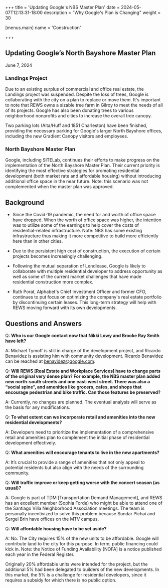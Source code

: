 +++
title = 'Updating Google's NBS Master Plan'
date = 2024-05-07T12:13:31-18:00
description = "Why Google's Plan is Changing"
weight = 30

[menus.main]
    name = 'Construction'

+++

## Updating Google’s North Bayshore Master Plan

June 7, 2024

### Landings Project

Due to an existing surplus of commercial and office real estate, the Landings project was suspended. Despite the loss of trees, Google is collaborating with the city on a plan to replace or move them. It's important to note that REWS owns a sizable tree farm in Gilroy to meet the needs of all of its projects. Google has also been donating trees to various neighborhood nonprofits and cities to increase the overall tree canopy.

Two parking lots (Alta/Huff and 1851 Charleston) have been finished, providing the necessary parking for Google's larger North Bayshore offices, including the new Gradient Canopy visitors and employees.

### North Bayshore Master Plan 

Google, including SITELab, continues their efforts to make progress on the implementation of the North Bayshore Master Plan. Their current priority is identifying the most effective strategies for promoting residential development (both market rate and affordable housing) without introducing additional office space in the near future. Note: this scenario was not complemented when the master plan was approved.

## Background

- Since the Covid-19 pandemic, the need for and worth of office space have dropped. When the worth of office space was higher, the intention was to utilize some of the earnings to help cover the costs of residential-related infrastructure. Note: NBS has some existing infrastructure thus making it more competitive to build more efficiently here than in other cities.

- Due to the persistent high cost of construction, the execution of certain projects becomes increasingly challenging.

- Following the mutual separation of Lendlease, Google is likely to collaborate with multiple residential developer to address opportunity as well as some of the current market challenges that have made residential construction more complex.

- Ruth Porat, Alphabet's Chief Investment Officer and former CFO, continues to put focus on optimizing the company's real estate portfolio by discontinuing certain leases. This long-term strategy will help with REWS moving forward with its own developments.

## Questions and Answers 

Q: **Who is our Google contact now that Nikki Lowy and Brooke Ray Smith have left?**

A: Michael Tymoff is still in charge of the development project, and Ricardo Benavidez is assisting him with community development. Ricardo Benavidez can be reached at benavidez@google.com.

Q: **Will REWS [Real Estate and Workplace Services] have to change parts of the original very dense plan? For example, the NBS master plan added new north-south streets and one east-west street. There was also a “social spine”, and amenities like grocers, cafes, and shops that encourage pedestrian and bike traffic. Can those features be preserved?**

A: Currently, no changes are planned. The eventual analysis will serve as the basis for any modifications.

Q: **To what extent can we incorporate retail and amenities into the new residential developments?**

A: Developers need to prioritize the implementation of a comprehensive retail and amenities plan to complement the initial phase of residential development effectively.

Q: **What amenities will encourage tenants to live in the new apartments?**

A: It’s crucial to provide a range of amenities that not only appeal to potential residents but also align with the needs of the surrounding community.

Q: **Will traffic improve or keep getting worse with the concert season (as usual)?**

A: Google is part of TDM [Transportation Demand Management], and REWS has an excellent member (Sophia Forde) who might be able to attend one of the Santiago Villa Neighborhood Association meetings. The team is personally incentivized to solve this problem because Sundar Pichai and Sergei Brin have offices on the MTV campus.

Q: **Will affordable housing have to be set aside?**

A: No. The City requires 15% of the new units to be affordable. Google will contribute land to the city for this purpose. In term, public financing could kick in. Note: the Notice of Funding Availability [NOFA] is a notice published each year in the Federal Register.

Originally 20% affordable units were intended for the project, but the additional 5% had been delegated to builders of the new developments. In this market, the 5% is a challenge for residential developers, since it requires a subsidy for which there is no public option.